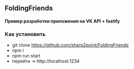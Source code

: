 ## FoldingFriends

#### Пример разработки приложения на VK API + fastify

### Как установить
- git clone https://github.com/sharp2point/FoldingFriends
- npm i
- npm run start
- перейти -> http://localhost:1234

